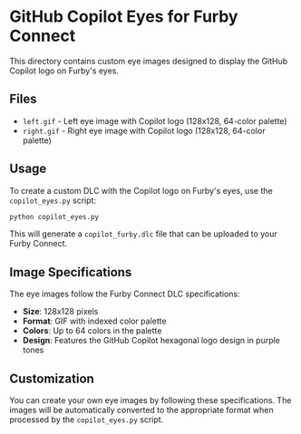 # GitHub Copilot Eyes for Furby Connect

This directory contains custom eye images designed to display the GitHub Copilot logo on Furby's eyes.

## Files

- `left.gif` - Left eye image with Copilot logo (128x128, 64-color palette)
- `right.gif` - Right eye image with Copilot logo (128x128, 64-color palette)

## Usage

To create a custom DLC with the Copilot logo on Furby's eyes, use the `copilot_eyes.py` script:

```bash
python copilot_eyes.py
```

This will generate a `copilot_furby.dlc` file that can be uploaded to your Furby Connect.

## Image Specifications

The eye images follow the Furby Connect DLC specifications:
- **Size**: 128x128 pixels
- **Format**: GIF with indexed color palette
- **Colors**: Up to 64 colors in the palette
- **Design**: Features the GitHub Copilot hexagonal logo design in purple tones

## Customization

You can create your own eye images by following these specifications. The images will be automatically converted to the appropriate format when processed by the `copilot_eyes.py` script.
